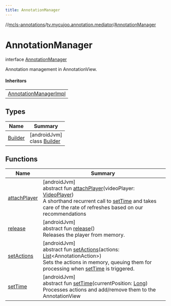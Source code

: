 ```yaml
---
title: AnnotationManager
---
```

//[mcls-annotations](../../../index.html)/[tv.mycujoo.annotation.mediator](../index.html)/[AnnotationManager](index.html)



# AnnotationManager

interface [AnnotationManager](index.html)

Annotation management in AnnotationView.



#### Inheritors


| |
|---|
| [AnnotationManagerImpl](../-annotation-manager-impl/index.html) |


## Types


| Name | Summary |
|---|---|
| [Builder](-builder/index.html) | [androidJvm]<br>class [Builder](-builder/index.html) |


## Functions


| Name | Summary |
|---|---|
| [attachPlayer](attach-player.html) | [androidJvm]<br>abstract fun [attachPlayer](attach-player.html)(videoPlayer: [VideoPlayer](../../tv.mycujoo.annotation.annotation/-video-player/index.html))<br>A shorthand recurrent call to [setTime](set-time.html) and takes care of the rate of refreshes based on our recommendations |
| [release](release.html) | [androidJvm]<br>abstract fun [release](release.html)()<br>Releases the player from memory. |
| [setActions](set-actions.html) | [androidJvm]<br>abstract fun [setActions](set-actions.html)(actions: [List](https://kotlinlang.org/api/latest/jvm/stdlib/kotlin.collections/-list/index.html)&lt;AnnotationAction&gt;)<br>Sets the actions in memory, queuing them for processing when [setTime](set-time.html) is triggered. |
| [setTime](set-time.html) | [androidJvm]<br>abstract fun [setTime](set-time.html)(currentPosition: [Long](https://kotlinlang.org/api/latest/jvm/stdlib/kotlin/-long/index.html))<br>Processes actions and add/remove them to the AnnotationView |

